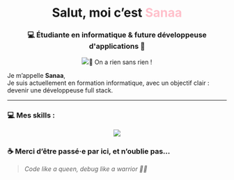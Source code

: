 <!-- README.md for Sanaa -->

<h1 align="center">Salut, moi c’est <span style="color:pink;">Sanaa</span></h1>
<h3 align="center">💻 Étudiante en informatique & future développeuse d'applications 💖</h3>

<p align="center">
  <img src="téléchargement.gif

---


### 🌟 On a rien sans rien !

Je m’appelle **Sanaa**,  
Je suis actuellement en formation informatique, avec un objectif clair : devenir une développeuse full stack.

---

### 💻 Mes skills :

<p align="center">
  <img src="https://skillicons.dev/icons?i=html,css,js,java,python,sql" />
</p>


### ☕ Merci d’être passé·e par ici, et n’oublie pas…

> *Code like a queen, debug like a warrior 💪👑*



